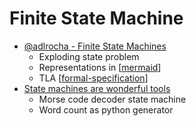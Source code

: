 Finite State Machine
====================

* [@adlrocha - Finite State Machines](https://adlrocha.substack.com/p/adlrocha-finite-state-machines)
    * Exploding state problem
    * Representations in [[mermaid]]
    * TLA [[formal-specification]]
* [State machines are wonderful tools](https://nullprogram.com/blog/2020/12/31/)
    * Morse code decoder state machine
    * Word count as python generator

[//begin]: # "Autogenerated link references for markdown compatibility"
[mermaid]: mermaid.md "Mermaid"
[formal-specification]: formal-specification.md "Formal Specification"
[//end]: # "Autogenerated link references"